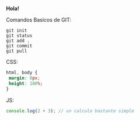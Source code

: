 **Hola!**

Comandos Basicos de GIT:
```console
git init
git status
git add .
git commit
git pull
```

CSS:
```css
html, body {
 margin: 0px;
 height: 100%;
}
```

JS:
```js
console.log(2 + 3); // un calculo bastante simple
```
